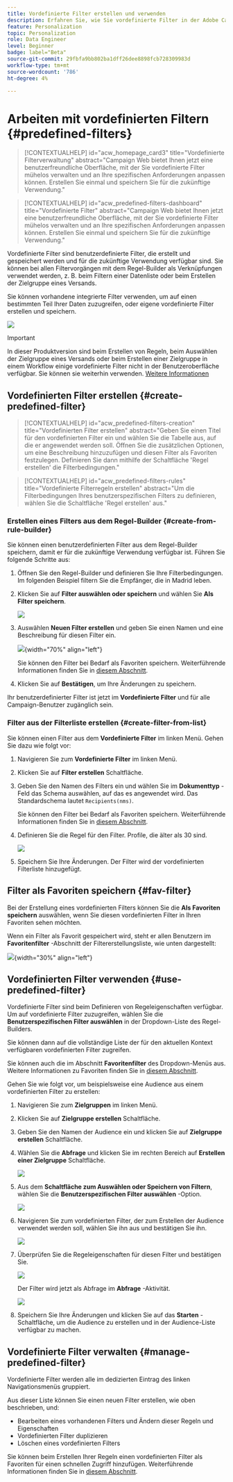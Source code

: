 ```yaml
---
title: Vordefinierte Filter erstellen und verwenden
description: Erfahren Sie, wie Sie vordefinierte Filter in der Adobe Campaign-Web-Benutzeroberfläche erstellen und verwalten
feature: Personalization
topic: Personalization
role: Data Engineer
level: Beginner
badge: label="Beta"
source-git-commit: 29fbfa9bb802ba1dff26dee8898fcb728309983d
workflow-type: tm+mt
source-wordcount: '786'
ht-degree: 4%

---
```


# Arbeiten mit vordefinierten Filtern {#predefined-filters}

>[!CONTEXTUALHELP]
>id="acw_homepage_card3"
>title="Vordefinierte Filterverwaltung"
>abstract="Campaign Web bietet Ihnen jetzt eine benutzerfreundliche Oberfläche, mit der Sie vordefinierte Filter mühelos verwalten und an Ihre spezifischen Anforderungen anpassen können. Erstellen Sie einmal und speichern Sie für die zukünftige Verwendung."

>[!CONTEXTUALHELP]
>id="acw_predefined-filters-dashboard"
>title="Vordefinierte Filter"
>abstract="Campaign Web bietet Ihnen jetzt eine benutzerfreundliche Oberfläche, mit der Sie vordefinierte Filter mühelos verwalten und an Ihre spezifischen Anforderungen anpassen können. Erstellen Sie einmal und speichern Sie für die zukünftige Verwendung."

Vordefinierte Filter sind benutzerdefinierte Filter, die erstellt und gespeichert werden und für die zukünftige Verwendung verfügbar sind. Sie können bei allen Filtervorgängen mit dem Regel-Builder als Verknüpfungen verwendet werden, z. B. beim Filtern einer Datenliste oder beim Erstellen der Zielgruppe eines Versands.

Sie können vorhandene integrierte Filter verwenden, um auf einen bestimmten Teil Ihrer Daten zuzugreifen, oder eigene vordefinierte Filter erstellen und speichern.

![](assets/predefined-filters-menu.png)

>[!IMPORTANT]
>
>In dieser Produktversion sind beim Erstellen von Regeln, beim Auswählen der Zielgruppe eines Versands oder beim Erstellen einer Zielgruppe in einem Workflow einige vordefinierte Filter nicht in der Benutzeroberfläche verfügbar. Sie können sie weiterhin verwenden. [Weitere Informationen](guardrails.md#predefined-filters-filters-guardrails-limitations)


## Vordefinierten Filter erstellen {#create-predefined-filter}

>[!CONTEXTUALHELP]
>id="acw_predefined-filters-creation"
>title="Vordefinierten Filter erstellen"
>abstract="Geben Sie einen Titel für den vordefinierten Filter ein und wählen Sie die Tabelle aus, auf die er angewendet werden soll. Öffnen Sie die zusätzlichen Optionen, um eine Beschreibung hinzuzufügen und diesen Filter als Favoriten festzulegen. Definieren Sie dann mithilfe der Schaltfläche &#39;Regel erstellen&#39; die Filterbedingungen."

>[!CONTEXTUALHELP]
>id="acw_predefined-filters-rules"
>title="Vordefinierte Filterregeln erstellen"
>abstract="Um die Filterbedingungen Ihres benutzerspezifischen Filters zu definieren, wählen Sie die Schaltfläche &#39;Regel erstellen&#39; aus."

### Erstellen eines Filters aus dem Regel-Builder {#create-from-rule-builder}

Sie können einen benutzerdefinierten Filter aus dem Regel-Builder speichern, damit er für die zukünftige Verwendung verfügbar ist. Führen Sie folgende Schritte aus:

1. Öffnen Sie den Regel-Builder und definieren Sie Ihre Filterbedingungen. Im folgenden Beispiel filtern Sie die Empfänger, die in Madrid leben.
1. Klicken Sie auf **Filter auswählen oder speichern** und wählen Sie **Als Filter speichern**.

   ![](assets/predefined-filters-save.png)

1. Auswählen **Neuen Filter erstellen** und geben Sie einen Namen und eine Beschreibung für diesen Filter ein.

   ![](assets/predefined-filters-save-filter.png){width="70%" align="left"}

   Sie können den Filter bei Bedarf als Favoriten speichern. Weiterführende Informationen finden Sie in [diesem Abschnitt](#fav-filter).

1. Klicken Sie auf **Bestätigen**, um Ihre Änderungen zu speichern.

Ihr benutzerdefinierter Filter ist jetzt im **Vordefinierte Filter** und für alle Campaign-Benutzer zugänglich sein.


### Filter aus der Filterliste erstellen {#create-filter-from-list}


Sie können einen Filter aus dem **Vordefinierte Filter** im linken Menü. Gehen Sie dazu wie folgt vor:

1. Navigieren Sie zum **Vordefinierte Filter** im linken Menü.
1. Klicken Sie auf **Filter erstellen** Schaltfläche.
1. Geben Sie den Namen des Filters ein und wählen Sie im **Dokumenttyp** -Feld das Schema auswählen, auf das es angewendet wird. Das Standardschema lautet `Recipients(nms)`.

   Sie können den Filter bei Bedarf als Favoriten speichern. Weiterführende Informationen finden Sie in [diesem Abschnitt](#fav-filter).

1. Definieren Sie die Regel für den Filter. Profile, die älter als 30 sind.

   ![](assets/filter-30+.png)

1. Speichern Sie Ihre Änderungen. Der Filter wird der vordefinierten Filterliste hinzugefügt.


## Filter als Favoriten speichern {#fav-filter}

Bei der Erstellung eines vordefinierten Filters können Sie die **Als Favoriten speichern** auswählen, wenn Sie diesen vordefinierten Filter in Ihren Favoriten sehen möchten.


Wenn ein Filter als Favorit gespeichert wird, steht er allen Benutzern im **Favoritenfilter** -Abschnitt der Filtererstellungsliste, wie unten dargestellt:

![](assets/predefined-filters-favorite.png){width="30%" align="left"}


## Vordefinierten Filter verwenden {#use-predefined-filter}

Vordefinierte Filter sind beim Definieren von Regeleigenschaften verfügbar. Um auf vordefinierte Filter zuzugreifen, wählen Sie die **Benutzerspezifischen Filter auswählen** in der Dropdown-Liste des Regel-Builders.

Sie können dann auf die vollständige Liste der für den aktuellen Kontext verfügbaren vordefinierten Filter zugreifen.

Sie können auch die im Abschnitt **Favoritenfilter** des Dropdown-Menüs aus. Weitere Informationen zu Favoriten finden Sie in [diesem Abschnitt](#fav-filter).

Gehen Sie wie folgt vor, um beispielsweise eine Audience aus einem vordefinierten Filter zu erstellen:

1. Navigieren Sie zum **Zielgruppen** im linken Menü.
1. Klicken Sie auf **Zielgruppe erstellen** Schaltfläche.
1. Geben Sie den Namen der Audience ein und klicken Sie auf **Zielgruppe erstellen** Schaltfläche.
1. Wählen Sie die **Abfrage** und klicken Sie im rechten Bereich auf **Erstellen einer Zielgruppe** Schaltfläche.

   ![](assets//build-audience-from-filter.png)

1. Aus dem **Schaltfläche zum Auswählen oder Speichern von Filtern**, wählen Sie die **Benutzerspezifischen Filter auswählen** -Option.

   ![](assets/build-audience-select-custom-filter.png)

1. Navigieren Sie zum vordefinierten Filter, der zum Erstellen der Audience verwendet werden soll, wählen Sie ihn aus und bestätigen Sie ihn.

   ![](assets/build-audience-filter-list.png)

1. Überprüfen Sie die Regeleigenschaften für diesen Filter und bestätigen Sie.

   ![](assets/build-audience-check.png)

   Der Filter wird jetzt als Abfrage im **Abfrage** -Aktivität.

   ![](assets/build-audience-confirm.png)

1. Speichern Sie Ihre Änderungen und klicken Sie auf das **Starten** -Schaltfläche, um die Audience zu erstellen und in der Audience-Liste verfügbar zu machen.

## Vordefinierte Filter verwalten {#manage-predefined-filter}

Vordefinierte Filter werden alle im dedizierten Eintrag des linken Navigationsmenüs gruppiert.

Aus dieser Liste können Sie einen neuen Filter erstellen, wie oben beschrieben, und:

* Bearbeiten eines vorhandenen Filters und Ändern dieser Regeln und Eigenschaften
* Vordefinierten Filter duplizieren
* Löschen eines vordefinierten Filters

Sie können beim Erstellen Ihrer Regeln einen vordefinierten Filter als Favoriten für einen schnellen Zugriff hinzufügen. Weiterführende Informationen finden Sie in [diesem Abschnitt](#fav-filter).

<!--
## Built-in predefined filters {#ootb-predefined-filter}

Campaign comes with a set of predefined filters, built from the client console. These filters can be used to define your audiences, and rules. They must not be modified.
-->
